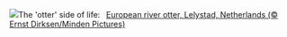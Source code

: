 ![](https://www.bing.com/th?id=OHR.IceHoleOtter_EN-GB7580568123_UHD.jpg&w=1000)The 'otter' side of life:&nbsp;&ensp;[European river otter, Lelystad, Netherlands (© Ernst Dirksen/Minden Pictures)](https://www.bing.com/th?id=OHR.IceHoleOtter_EN-GB7580568123_UHD.jpg)
<br><br/>
